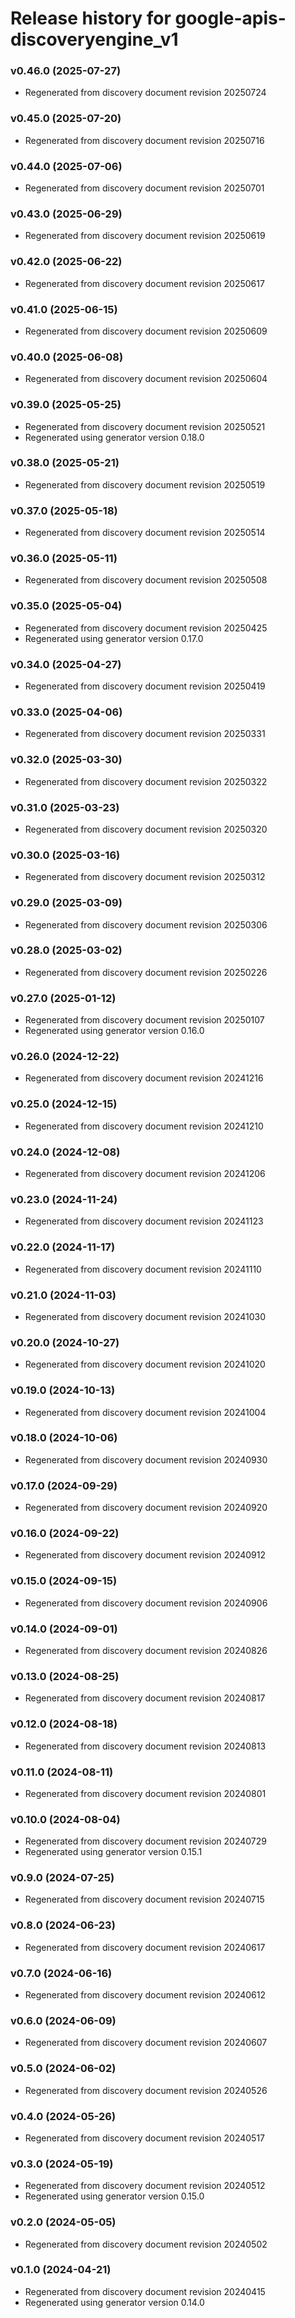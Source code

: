 # Release history for google-apis-discoveryengine_v1

### v0.46.0 (2025-07-27)

* Regenerated from discovery document revision 20250724

### v0.45.0 (2025-07-20)

* Regenerated from discovery document revision 20250716

### v0.44.0 (2025-07-06)

* Regenerated from discovery document revision 20250701

### v0.43.0 (2025-06-29)

* Regenerated from discovery document revision 20250619

### v0.42.0 (2025-06-22)

* Regenerated from discovery document revision 20250617

### v0.41.0 (2025-06-15)

* Regenerated from discovery document revision 20250609

### v0.40.0 (2025-06-08)

* Regenerated from discovery document revision 20250604

### v0.39.0 (2025-05-25)

* Regenerated from discovery document revision 20250521
* Regenerated using generator version 0.18.0

### v0.38.0 (2025-05-21)

* Regenerated from discovery document revision 20250519

### v0.37.0 (2025-05-18)

* Regenerated from discovery document revision 20250514

### v0.36.0 (2025-05-11)

* Regenerated from discovery document revision 20250508

### v0.35.0 (2025-05-04)

* Regenerated from discovery document revision 20250425
* Regenerated using generator version 0.17.0

### v0.34.0 (2025-04-27)

* Regenerated from discovery document revision 20250419

### v0.33.0 (2025-04-06)

* Regenerated from discovery document revision 20250331

### v0.32.0 (2025-03-30)

* Regenerated from discovery document revision 20250322

### v0.31.0 (2025-03-23)

* Regenerated from discovery document revision 20250320

### v0.30.0 (2025-03-16)

* Regenerated from discovery document revision 20250312

### v0.29.0 (2025-03-09)

* Regenerated from discovery document revision 20250306

### v0.28.0 (2025-03-02)

* Regenerated from discovery document revision 20250226

### v0.27.0 (2025-01-12)

* Regenerated from discovery document revision 20250107
* Regenerated using generator version 0.16.0

### v0.26.0 (2024-12-22)

* Regenerated from discovery document revision 20241216

### v0.25.0 (2024-12-15)

* Regenerated from discovery document revision 20241210

### v0.24.0 (2024-12-08)

* Regenerated from discovery document revision 20241206

### v0.23.0 (2024-11-24)

* Regenerated from discovery document revision 20241123

### v0.22.0 (2024-11-17)

* Regenerated from discovery document revision 20241110

### v0.21.0 (2024-11-03)

* Regenerated from discovery document revision 20241030

### v0.20.0 (2024-10-27)

* Regenerated from discovery document revision 20241020

### v0.19.0 (2024-10-13)

* Regenerated from discovery document revision 20241004

### v0.18.0 (2024-10-06)

* Regenerated from discovery document revision 20240930

### v0.17.0 (2024-09-29)

* Regenerated from discovery document revision 20240920

### v0.16.0 (2024-09-22)

* Regenerated from discovery document revision 20240912

### v0.15.0 (2024-09-15)

* Regenerated from discovery document revision 20240906

### v0.14.0 (2024-09-01)

* Regenerated from discovery document revision 20240826

### v0.13.0 (2024-08-25)

* Regenerated from discovery document revision 20240817

### v0.12.0 (2024-08-18)

* Regenerated from discovery document revision 20240813

### v0.11.0 (2024-08-11)

* Regenerated from discovery document revision 20240801

### v0.10.0 (2024-08-04)

* Regenerated from discovery document revision 20240729
* Regenerated using generator version 0.15.1

### v0.9.0 (2024-07-25)

* Regenerated from discovery document revision 20240715

### v0.8.0 (2024-06-23)

* Regenerated from discovery document revision 20240617

### v0.7.0 (2024-06-16)

* Regenerated from discovery document revision 20240612

### v0.6.0 (2024-06-09)

* Regenerated from discovery document revision 20240607

### v0.5.0 (2024-06-02)

* Regenerated from discovery document revision 20240526

### v0.4.0 (2024-05-26)

* Regenerated from discovery document revision 20240517

### v0.3.0 (2024-05-19)

* Regenerated from discovery document revision 20240512
* Regenerated using generator version 0.15.0

### v0.2.0 (2024-05-05)

* Regenerated from discovery document revision 20240502

### v0.1.0 (2024-04-21)

* Regenerated from discovery document revision 20240415
* Regenerated using generator version 0.14.0

